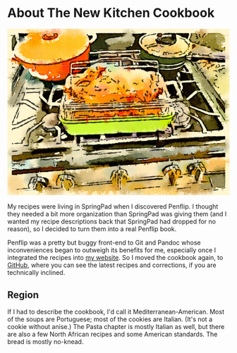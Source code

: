 # About The New Kitchen Cookbook

![duck with pots of soup and wild rice in background](../images/duck.png)

My recipes were living in SpringPad when I discovered Penflip.  I thought they needed a bit more organization than SpringPad was giving them (and I wanted my recipe descriptions back that SpringPad had dropped for no reason), so I decided to turn them into a real Penflip book.

Penflip was a pretty but buggy front-end to Git and Pandoc whose inconveniences began to outweigh its benefits for me, especially once I integrated the recipes into [my website](http://mcdemarco.net/recipes/).  So I moved the cookbook again, to [GitHub](https://github.com/mcdemarco/the-new-kitchen-cookbook/), where you can see the latest recipes and corrections, if you are technically inclined.

## Region

If I had to describe the cookbook, I'd call it Mediterranean-American.  Most of the soups are Portuguese; most of the cookies are Italian.  (It's not a cookie without anise.)  The Pasta chapter is mostly Italian as well, but there are also a few North African recipes and some American standards.  The bread is mostly no-knead.
